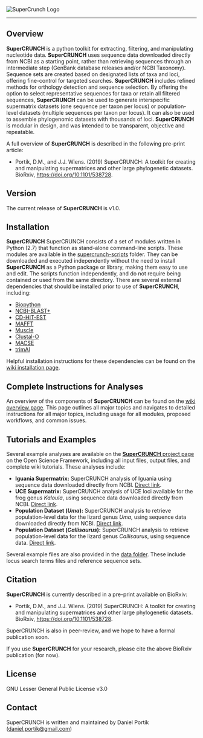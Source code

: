 ![SuperCrunch Logo](https://github.com/dportik/SuperCRUNCH/blob/master/docs/SuperCRUNCH_Logo.png)

---------------

## Overview

**SuperCRUNCH** is a python toolkit for extracting, filtering, and manipulating nucleotide data. **SuperCRUNCH** uses sequence data downloaded directly from NCBI as a starting point, rather than retrieving sequences through an intermediate step (GenBank database releases and/or NCBI Taxonomy). Sequence sets are created based on designated lists of taxa and loci, offering fine-control for targeted searches. **SuperCRUNCH** includes refined methods for orthology detection and sequence selection. By offering the option to select representative sequences for taxa or retain all filtered sequences, **SuperCRUNCH** can be used to generate interspecific supermatrix datasets (one sequence per taxon per locus) or population-level datasets (multiple sequences per taxon per locus). It can also be used to assemble phylogenomic datasets with thousands of loci. **SuperCRUNCH** is modular in design, and was intended to be transparent, objective and repeatable.

A full overview of **SuperCRUNCH** is described in the following pre-print article:

+ Portik, D.M., and J.J. Wiens. (2019) SuperCRUNCH: A toolkit for creating and manipulating supermatrices and other large phylogenetic datasets. BioRxiv, https://doi.org/10.1101/538728.


## Version

The current release of **SuperCRUNCH** is v1.0.

## Installation

**SuperCRUNCH** SuperCRUNCH consists of a set of modules written in Python (2.7) that function as stand-alone command-line scripts. These modules are available in the [supercrunch-scripts](https://github.com/dportik/SuperCRUNCH/tree/master/supercrunch-scripts) folder. They can be downloaded and executed independently without the need to install **SuperCRUNCH** as a Python package or library, making them easy to use and edit. The scripts function independently, and do not require being contained or used from the same directory. There are several external dependencies that should be installed prior to use of **SuperCRUNCH**, including:

+ [Biopython](https://biopython.org/)
+ [NCBI-BLAST+](https://blast.ncbi.nlm.nih.gov/Blast.cgi?CMD=Web&PAGE_TYPE=BlastDocs&DOC_TYPE=Download)
+ [CD-HIT-EST](http://weizhongli-lab.org/cd-hit/)
+ [MAFFT](https://mafft.cbrc.jp/alignment/software/)
+ [Muscle](https://www.drive5.com/muscle/)
+ [Clustal-O](http://www.clustal.org/omega/)
+ [MACSE](https://bioweb.supagro.inra.fr/macse/)
+ [trimAl](http://trimal.cgenomics.org/)

Helpful installation instructions for these dependencies can be found on the [wiki installation page](https://github.com/dportik/SuperCRUNCH/wiki/Installation-Instructions).


## Complete Instructions for Analyses

An overview of the components of **SuperCRUNCH** can be found on the [wiki overview page](https://github.com/dportik/SuperCRUNCH/wiki/1:-Analysis-Overview). This page outlines all major topics and navigates to detailed instructions for all major topics, including usage for all modules, proposed workflows, and common issues.

## Tutorials and Examples

Several example analyses are available on the [**SuperCRUNCH** project page](https://osf.io/bpt94/) on the Open Science Framework, including all input files, output files, and complete wiki tutorials. These analyses include:

+ **Iguania Supermatrix:** SuperCRUNCH analysis of Iguania using sequence data downloaded directly from NCBI. [Direct link](https://osf.io/vsu5k/).
+ **UCE Supermatrix:** SuperCRUNCH analysis of UCE loci available for the frog genus *Kaloula*, using sequence data downloaded directly from NCBI. [Direct link](https://osf.io/5rey2/).
+ **Population Dataset (*Uma*):** SuperCRUNCH analysis to retrieve population-level data for the lizard genus *Uma*, using sequence data downloaded directly from NCBI. [Direct link](https://osf.io/49wz3/).
+ **Population Dataset (*Callisaurus*):** SuperCRUNCH analysis to retrieve population-level data for the lizard genus *Callisaurus*, using sequence data. [Direct link](https://osf.io/6bwhf/).

Several example files are also provided in the [data folder](https://github.com/dportik/SuperCRUNCH/tree/master/data). These include locus search terms files and reference sequence sets. 

## Citation

**SuperCRUNCH** is currently described in a pre-print available on BioRxiv:

+ Portik, D.M., and J.J. Wiens. (2019) SuperCRUNCH: A toolkit for creating and manipulating supermatrices and other large phylogenetic datasets. BioRxiv, https://doi.org/10.1101/538728.

SuperCRUNCH is also in peer-review, and we hope to have a formal publication soon. 

If you use **SuperCRUNCH** for your research, please cite the above BioRxiv publication (for now).

## License

GNU Lesser General Public License v3.0

## Contact

SuperCRUNCH is written and maintained by Daniel Portik (daniel.portik@gmail.com)

